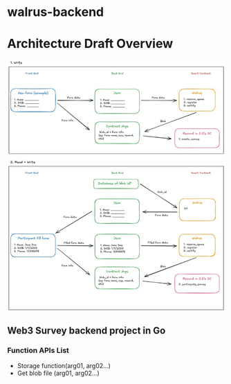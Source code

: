 # walrus-backend

# Architecture Draft Overview

![Overview](resources/survey-in-walrus.jpg)


## Web3 Survey backend project in Go

### Function APIs List

 * Storage function(arg01, arg02...)
 * Get blob file (arg01, arg02...)
